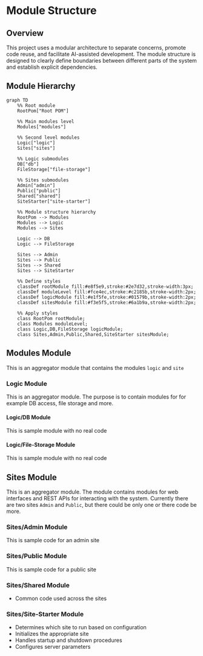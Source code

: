 # Module Structure

## Overview
This project uses a modular architecture to separate concerns, promote code reuse, and facilitate AI-assisted development. The module structure is designed to clearly define boundaries between different parts of the system and establish explicit dependencies.

## Module Hierarchy

```mermaid
graph TD
    %% Root module
    RootPom["Root POM"]
    
    %% Main modules level
    Modules["modules"]
    
    %% Second level modules
    Logic["logic"]
    Sites["sites"]
    
    %% Logic submodules
    DB["db"]
    FileStorage["file-storage"]
    
    %% Sites submodules
    Admin["admin"]
    Public["public"]
    Shared["shared"]
    SiteStarter["site-starter"]
    
    %% Module structure hierarchy
    RootPom --> Modules
    Modules --> Logic
    Modules --> Sites
    
    Logic --> DB
    Logic --> FileStorage
    
    Sites --> Admin
    Sites --> Public
    Sites --> Shared
    Sites --> SiteStarter
    
    %% Define styles
    classDef rootModule fill:#e8f5e9,stroke:#2e7d32,stroke-width:3px;
    classDef moduleLevel fill:#fce4ec,stroke:#c2185b,stroke-width:2px;
    classDef logicModule fill:#e1f5fe,stroke:#01579b,stroke-width:2px;
    classDef sitesModule fill:#f3e5f5,stroke:#6a1b9a,stroke-width:2px;
    
    %% Apply styles
    class RootPom rootModule;
    class Modules moduleLevel;
    class Logic,DB,FileStorage logicModule;
    class Sites,Admin,Public,Shared,SiteStarter sitesModule;
```

## Modules Module
This is an aggregator module that contains the modules `logic` and `site` 

### Logic Module
This is an aggregator module. The purpose is to contain modules for for example DB access, file storage and more. 

#### Logic/DB Module
This is sample module with no real code

#### Logic/File-Storage Module
This is sample module with no real code

## Sites Module
This is an aggregator module. The module contains modules for web interfaces and REST APIs for interacting with the system.
Currently there are two sites `Admin` and `Public`, but there could be only one or there code be more.

### Sites/Admin Module
This is sample code for an admin site

### Sites/Public Module
This is sample code for a public site

### Sites/Shared Module
- Common code used across the sites

### Sites/Site-Starter Module
- Determines which site to run based on configuration
- Initializes the appropriate site
- Handles startup and shutdown procedures
- Configures server parameters

